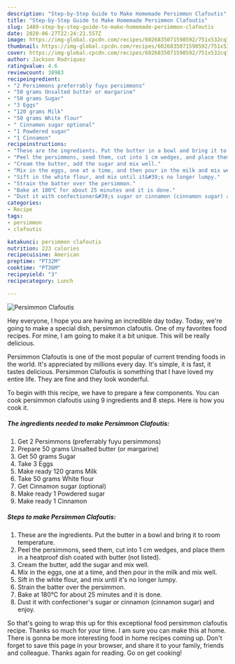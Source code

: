 ```yaml
---
description: "Step-by-Step Guide to Make Homemade Persimmon Clafoutis"
title: "Step-by-Step Guide to Make Homemade Persimmon Clafoutis"
slug: 1489-step-by-step-guide-to-make-homemade-persimmon-clafoutis
date: 2020-06-27T22:24:21.557Z
image: https://img-global.cpcdn.com/recipes/6026835071598592/751x532cq70/persimmon-clafoutis-recipe-main-photo.jpg
thumbnail: https://img-global.cpcdn.com/recipes/6026835071598592/751x532cq70/persimmon-clafoutis-recipe-main-photo.jpg
cover: https://img-global.cpcdn.com/recipes/6026835071598592/751x532cq70/persimmon-clafoutis-recipe-main-photo.jpg
author: Jackson Rodriquez
ratingvalue: 4.6
reviewcount: 38983
recipeingredient:
- "2 Persimmons preferrably fuyu persimmons"
- "50 grams Unsalted butter or margarine"
- "50 grams Sugar"
- "3 Eggs"
- "120 grams Milk"
- "50 grams White flour"
- " Cinnamon sugar optional"
- "1 Powdered sugar"
- "1 Cinnamon"
recipeinstructions:
- "These are the ingredients. Put the butter in a bowl and bring it to room temperature."
- "Peel the persimmons, seed them, cut into 1 cm wedges, and place them in a heatproof dish coated with butter (not listed)."
- "Cream the butter, add the sugar and mix well."
- "Mix in the eggs, one at a time, and then pour in the milk and mix well."
- "Sift in the white flour, and mix until it&#39;s no longer lumpy."
- "Strain the batter over the persimmon."
- "Bake at 180℃ for about 25 minutes and it is done."
- "Dust it with confectioner&#39;s sugar or cinnamon (cinnamon sugar) and enjoy."
categories:
- Recipe
tags:
- persimmon
- clafoutis

katakunci: persimmon clafoutis 
nutrition: 223 calories
recipecuisine: American
preptime: "PT32M"
cooktime: "PT36M"
recipeyield: "3"
recipecategory: Lunch

---
```



![Persimmon Clafoutis](https://img-global.cpcdn.com/recipes/6026835071598592/751x532cq70/persimmon-clafoutis-recipe-main-photo.jpg)

Hey everyone, I hope you are having an incredible day today. Today, we're going to make a special dish, persimmon clafoutis. One of my favorites food recipes. For mine, I am going to make it a bit unique. This will be really delicious.

Persimmon Clafoutis is one of the most popular of current trending foods in the world. It's appreciated by millions every day. It's simple, it is fast, it tastes delicious. Persimmon Clafoutis is something that I have loved my entire life. They are fine and they look wonderful.




To begin with this recipe, we have to prepare a few components. You can cook persimmon clafoutis using 9 ingredients and 8 steps. Here is how you cook it.

<!--inarticleads1-->

##### The ingredients needed to make Persimmon Clafoutis:

1. Get 2 Persimmons (preferrably fuyu persimmons)
1. Prepare 50 grams Unsalted butter (or margarine)
1. Get 50 grams Sugar
1. Take 3 Eggs
1. Make ready 120 grams Milk
1. Take 50 grams White flour
1. Get  Cinnamon sugar (optional)
1. Make ready 1 Powdered sugar
1. Make ready 1 Cinnamon




<!--inarticleads2-->

##### Steps to make Persimmon Clafoutis:

1. These are the ingredients. Put the butter in a bowl and bring it to room temperature.
1. Peel the persimmons, seed them, cut into 1 cm wedges, and place them in a heatproof dish coated with butter (not listed).
1. Cream the butter, add the sugar and mix well.
1. Mix in the eggs, one at a time, and then pour in the milk and mix well.
1. Sift in the white flour, and mix until it&#39;s no longer lumpy.
1. Strain the batter over the persimmon.
1. Bake at 180℃ for about 25 minutes and it is done.
1. Dust it with confectioner&#39;s sugar or cinnamon (cinnamon sugar) and enjoy.




So that's going to wrap this up for this exceptional food persimmon clafoutis recipe. Thanks so much for your time. I am sure you can make this at home. There is gonna be more interesting food in home recipes coming up. Don't forget to save this page in your browser, and share it to your family, friends and colleague. Thanks again for reading. Go on get cooking!
